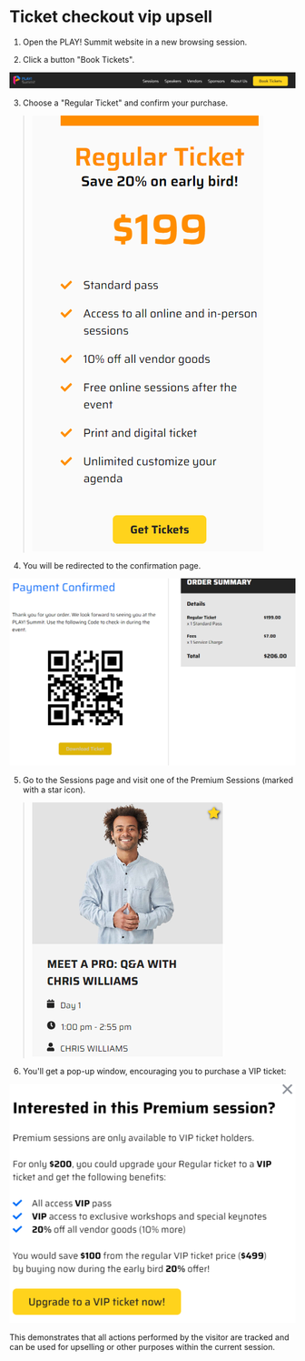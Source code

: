 # Ticket checkout vip upsell

1. Open the PLAY! Summit website in a new browsing session. 

2. Click a button "Book Tickets".

![Book tickets button](./media/image1.png)

3. Choose a "Regular Ticket" and confirm your purchase.

> ![A picture containing graphical user interface](./media/image2.png)

4. You will be redirected to the confirmation page.

![Qr code for payment confirmation](./media/image3.png)

5. Go to the Sessions page and visit one of the Premium Sessions
    (marked with a star icon).

> ![A picture containing text](./media/image4.png)

6. You'll get a pop-up window, encouraging you to purchase a VIP
    ticket:

![Graphical user interface, text, application](./media/image5.png)

This demonstrates that all actions performed by the visitor are tracked
and can be used for upselling or other purposes within the current
session.

